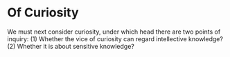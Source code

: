 # Of Curiosity

We must next consider curiosity, under which head there are two points of inquiry:
(1) Whether the vice of curiosity can regard intellective knowledge?
(2) Whether it is about sensitive knowledge?